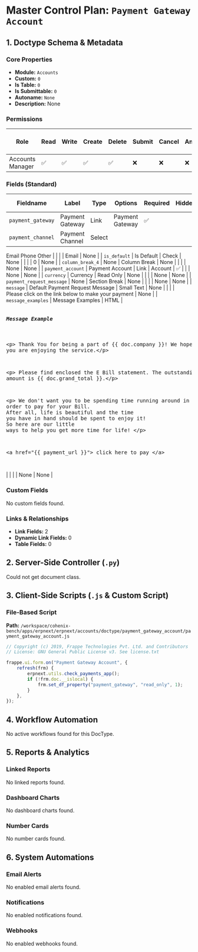 # Master Control Plan: `Payment Gateway Account`

## 1. Doctype Schema & Metadata

### Core Properties
- **Module:** `Accounts`
- **Custom:** `0`
- **Is Table:** `0`
- **Is Submittable:** `0`
- **Autoname:** `None`
- **Description:** None

### Permissions
| Role | Read | Write | Create | Delete | Submit | Cancel | Amend | Report | Import | Export | Print | Email | Share | Set User Perms |
|---|---|---|---|---|---|---|---|---|---|---|---|---|---|---|
| Accounts Manager | ✅ | ✅ | ✅ | ✅ | ❌ | ❌ | ❌ | ✅ | ❌ | ✅ | ✅ | ✅ | ✅ | ❌ |


### Fields (Standard)
| Fieldname | Label | Type | Options | Required | Hidden | Read Only | Default | Description |
|---|---|---|---|---|---|---|---|---|
| `payment_gateway` | Payment Gateway | Link | Payment Gateway | ✅ |  |  | None | None |
| `payment_channel` | Payment Channel | Select | 
Email
Phone
Other |  |  |  | Email | None |
| `is_default` | Is Default | Check | None |  |  |  | 0 | None |
| `column_break_4` | None | Column Break | None |  |  |  | None | None |
| `payment_account` | Payment Account | Link | Account | ✅ |  |  | None | None |
| `currency` | Currency | Read Only | None |  |  |  | None | None |
| `payment_request_message` | None | Section Break | None |  |  |  | None | None |
| `message` | Default Payment Request Message | Small Text | None |  |  |  | Please click on the link below to make your payment | None |
| `message_examples` | Message Examples | HTML | <pre><h5>Message Example</h5>

&lt;p&gt; Thank You for being a part of {{ doc.company }}! We hope you are enjoying the service.&lt;/p&gt;

&lt;p&gt; Please find enclosed the E Bill statement. The outstanding amount is {{ doc.grand_total }}.&lt;/p&gt;

&lt;p&gt; We don't want you to be spending time running around in order to pay for your Bill.<br>After all, life is beautiful and the time you have in hand should be spent to enjoy it!<br>So here are our little ways to help you get more time for life! &lt;/p&gt;

&lt;a href="{{ payment_url }}"&gt; click here to pay &lt;/a&gt;

</pre>
 |  |  |  | None | None |


### Custom Fields
No custom fields found.


### Links & Relationships
- **Link Fields:** 2
- **Dynamic Link Fields:** 0
- **Table Fields:** 0

## 2. Server-Side Controller (`.py`)
Could not get document class.


## 3. Client-Side Scripts (`.js` & Custom Script)
### File-Based Script
**Path:** `/workspace/cohenix-bench/apps/erpnext/erpnext/accounts/doctype/payment_gateway_account/payment_gateway_account.js`
```javascript
// Copyright (c) 2019, Frappe Technologies Pvt. Ltd. and Contributors
// License: GNU General Public License v3. See license.txt

frappe.ui.form.on("Payment Gateway Account", {
	refresh(frm) {
		erpnext.utils.check_payments_app();
		if (!frm.doc.__islocal) {
			frm.set_df_property("payment_gateway", "read_only", 1);
		}
	},
});

```




## 4. Workflow Automation
No active workflows found for this DocType.


## 5. Reports & Analytics
### Linked Reports
No linked reports found.


### Dashboard Charts
No dashboard charts found.


### Number Cards
No number cards found.


## 6. System Automations
### Email Alerts
No enabled email alerts found.


### Notifications
No enabled notifications found.


### Webhooks
No enabled webhooks found.
